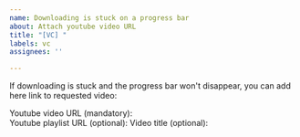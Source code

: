 ```yaml
---
name: Downloading is stuck on a progress bar
about: Attach youtube video URL
title: "[VC] "
labels: vc
assignees: ''

---
```


If downloading is stuck and the progress bar won't disappear, you can add here link to requested video:

Youtube video URL (mandatory):  
Youtube playlist URL (optional):
Video title (optional):

